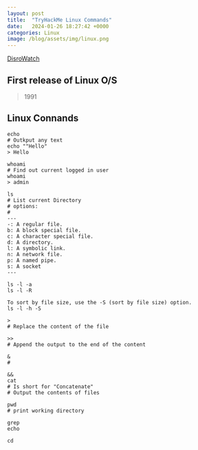 ```yaml
---
layout: post
title:  "TryHackMe Linux Commands"
date:   2024-01-26 18:27:42 +0000
categories: Linux
image: /blog/assets/img/linux.png
---
```


[DisroWatch](https://distrowatch.com/dwres.php?resource=major "Link")



## First release of Linux O/S
> 1991

## Linux Connands

```
echo 
# Outkput any text 
echo ""Hello"
> Hello

whoami
# Find out current logged in user
whoami
> admin

ls
# List current Directory
# options:
#
---
-: A regular file.
b: A block special file.
c: A character special file.
d: A directory.
l: A symbolic link.
n: A network file.
p: A named pipe.
s: A socket
---

ls -l -a
ls -l -R

To sort by file size, use the -S (sort by file size) option.
ls -l -h -S

>  
# Replace the content of the file

>> 
# Append the output to the end of the content 

&
# 

&&
cat
# Is short for "Concatenate" 
# Output the contents of files 

pwd
# print working directory

grep
echo

cd

```


